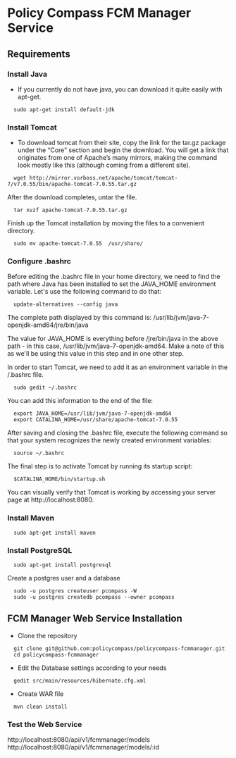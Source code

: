 Policy Compass FCM Manager Service
==================

## Requirements

### Install Java
* If you currently do not have java, you can download it quite easily with apt-get.
```shell
  sudo apt-get install default-jdk
```
### Install Tomcat
* To download tomcat from their site, copy the link for the tar.gz package under the “Core” section and begin the download. You will get a link that originates from one of Apache’s many mirrors, making the command look mostly like this (although coming from a different site).
```shell
  wget http://mirror.vorboss.net/apache/tomcat/tomcat-7/v7.0.55/bin/apache-tomcat-7.0.55.tar.gz
```
After the download completes, untar the file.
```shell
  tar xvzf apache-tomcat-7.0.55.tar.gz
```
Finish up the Tomcat installation by moving the files to a convenient directory.
```shell
  sudo mv apache-tomcat-7.0.55  /usr/share/
```
### Configure .bashrc
Before editing the .bashrc file in your home directory, we need to find the path where Java has been installed to set the JAVA_HOME environment variable. Let's use the following command to do that:
```shell
  update-alternatives --config java
```
The complete path displayed by this command is:
/usr/lib/jvm/java-7-openjdk-amd64/jre/bin/java

The value for JAVA_HOME is everything before /jre/bin/java in the above path - in this case, /usr/lib/jvm/java-7-openjdk-amd64. Make a note of this as we'll be using this value in this step and in one other step.

In order to start Tomcat, we need to add it as an environment variable in the /.bashrc file.
```shell
  sudo gedit ~/.bashrc
```
You can add this information to the end of the file:
```shell
  export JAVA_HOME=/usr/lib/jvm/java-7-openjdk-amd64
  export CATALINA_HOME=/usr/share/apache-tomcat-7.0.55
```
After saving and closing the .bashrc file, execute the following command so that your system recognizes the newly created environment variables:
```shell
  source ~/.bashrc
```
The final step is to activate Tomcat by running its startup script:
```shell
  $CATALINA_HOME/bin/startup.sh
```
You can visually verify that Tomcat is working by accessing your server page at http://localhost:8080.
### Install Maven
```shell
  sudo apt-get install maven
```
### Install PostgreSQL
```shell
  sudo apt-get install postgresql
```

Create a postgres user and a database

```shell
  sudo -u postgres createuser pcompass -W
  sudo -u postgres createdb pcompass --owner pcompass
```

## FCM Manager Web Service Installation

* Clone the repository
```shell
  git clone git@github.com:policycompass/policycompass-fcmmanager.git
  cd policycompass-fcmmanager
```
* Edit the Database settings according to your needs
```shell
  gedit src/main/resources/hibernate.cfg.xml
```
* Create WAR file 
```shell
  mvn clean install
```
### Test the Web Service
http://localhost:8080/api/v1/fcmmanager/models
http://localhost:8080/api/v1/fcmmanager/models/:id
